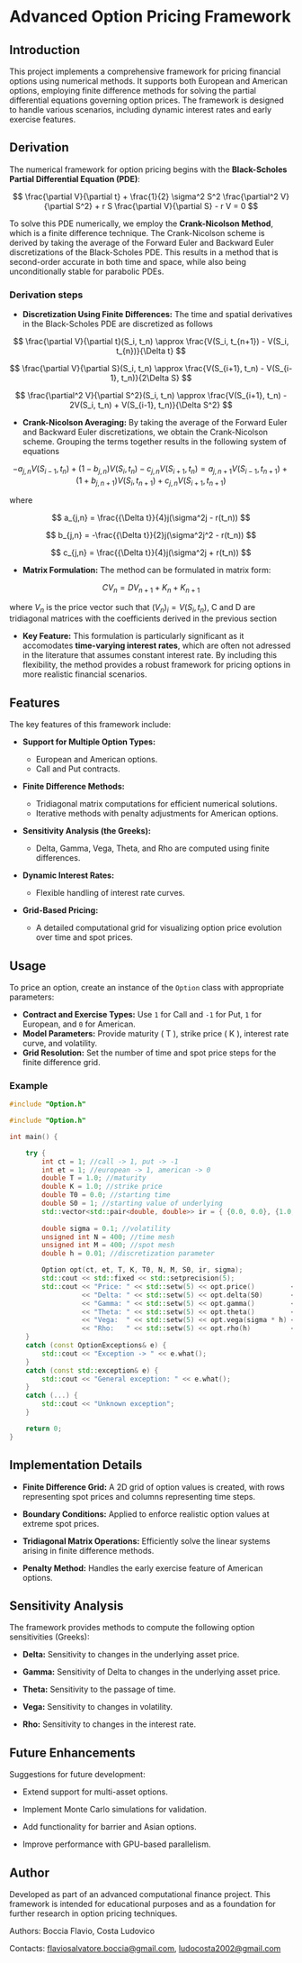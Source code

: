 # Advanced Option Pricing Framework

## Introduction

This project implements a comprehensive framework for pricing financial options using numerical methods. It supports both European and American options, employing finite difference methods for solving the partial differential equations governing option prices. The framework is designed to handle various scenarios, including dynamic interest rates and early exercise features.

## Derivation

The numerical framework for option pricing begins with the **Black-Scholes Partial Differential Equation (PDE)**:

$$
\frac{\partial V}{\partial t} + \frac{1}{2} \sigma^2 S^2 \frac{\partial^2 V}{\partial S^2} + r S \frac{\partial V}{\partial S} - r V = 0
$$

To solve this PDE numerically, we employ the **Crank-Nicolson Method**, which is a finite difference technique. The Crank-Nicolson scheme is derived by taking the average of the Forward Euler and Backward Euler discretizations of the Black-Scholes PDE. This results in a method that is second-order accurate in both time and space, while also being unconditionally stable for parabolic PDEs.

### Derivation steps

- **Discretization Using Finite Differences:**
The time and spatial derivatives in the Black-Scholes PDE are discretized as follows

$$
\frac{\partial V}{\partial t}(S_i, t_n) \approx \frac{V(S_i, t_{n+1}) - V(S_i, t_{n})}{\Delta t}
$$

$$
\frac{\partial V}{\partial S}(S_i, t_n) \approx \frac{V(S_{i+1}, t_n) - V(S_{i-1}, t_n)}{2\Delta S}
$$

$$
\frac{\partial^2 V}{\partial S^2}(S_i, t_n) \approx \frac{V(S_{i+1}, t_n) - 2V(S_i, t_n)  + V(S_{i-1}, t_n)}{\Delta S^2}
$$

- **Crank-Nicolson Averaging:**
By taking the average of the Forward Euler and Backward Euler discretizations, we obtain the Crank-Nicolson scheme. Grouping the terms together results in the following system of equations

$$
-a_{j,n}V(S_{i-1}, t_n) + (1-b_{j,n})V(S_i, t_n) - c_{j,n}V(S_{i+1}, t_n) = a_{j,n+1}V(S_{i-1}, t_{n+1}) + (1+b_{j,n+1})V(S_i, t_{n+1}) + c_{j,n}V(S_{i+1}, t_{n+1})
$$

where

$$
a_{j,n} = \frac{{\Delta t}}{4}j(\sigma^2j - r(t_n))
$$

$$
b_{j,n} = -\frac{{\Delta t}}{2}j(\sigma^2j^2 - r(t_n))
$$

$$
c_{j,n} = \frac{{\Delta t}}{4}j(\sigma^2j + r(t_n))
$$

- **Matrix Formulation:**
The method can be formulated in matrix form:

$$
CV_{n} = DV_{n+1} + K_{n} + K_{n+1}
$$

where $V_{n}$ is the price vector such that $(V_{n})_i = V(S_i, t_n)$, C and D are tridiagonal matrices with the coefficients derived in the previous section 

- **Key Feature:**
This formulation is particularly significant as it accomodates **time-varying interest rates**, which are often not adressed in the literature that assumes constant interest rate. By including this flexibility, the method provides a robust framework for pricing options in more realistic financial scenarios.

## Features

The key features of this framework include:

- **Support for Multiple Option Types:**
  - European and American options.
  - Call and Put contracts.

- **Finite Difference Methods:**
  - Tridiagonal matrix computations for efficient numerical solutions.
  - Iterative methods with penalty adjustments for American options.

- **Sensitivity Analysis (the Greeks):**
  - Delta, Gamma, Vega, Theta, and Rho are computed using finite differences.

- **Dynamic Interest Rates:**
  - Flexible handling of interest rate curves.

- **Grid-Based Pricing:**
  - A detailed computational grid for visualizing option price evolution over time and spot prices.

## Usage

To price an option, create an instance of the `Option` class with appropriate parameters:

- **Contract and Exercise Types:** Use `1` for Call and `-1` for Put, `1` for European, and `0` for American.
- **Model Parameters:** Provide maturity \( T \), strike price \( K \), interest rate curve, and volatility.
- **Grid Resolution:** Set the number of time and spot price steps for the finite difference grid.

### Example

```cpp
#include "Option.h"

#include "Option.h"

int main() {

	try {
		int ct = 1; //call -> 1, put -> -1
		int et = 1; //european -> 1, american -> 0
		double T = 1.0; //maturity
		double K = 1.0; //strike price
		double T0 = 0.0; //starting time
		double S0 = 1; //starting value of underlying
		std::vector<std::pair<double, double>> ir = { {0.0, 0.0}, {1.0, 0.0212} }; //discrete interest rate curve
		
		double sigma = 0.1; //volatility
		unsigned int N = 400; //time mesh
		unsigned int M = 400; //spot mesh
		double h = 0.01; //discretization parameter

		Option opt(ct, et, T, K, T0, N, M, S0, ir, sigma);
		std::cout << std::fixed << std::setprecision(5);
		std::cout << "Price: " << std::setw(5) << opt.price()         << std::endl
			      << "Delta: " << std::setw(5) << opt.delta(S0)       << std::endl
			      << "Gamma: " << std::setw(5) << opt.gamma()         << std::endl
			      << "Theta: " << std::setw(5) << opt.theta()         << std::endl
			      << "Vega:  " << std::setw(5) << opt.vega(sigma * h) << std::endl
			      << "Rho:   " << std::setw(5) << opt.rho(h)          << std::endl;
	}
	catch (const OptionExceptions& e) {
		std::cout << "Exception -> " << e.what();
	}
	catch (const std::exception& e) {
		std::cout << "General exception: " << e.what();
	}
	catch (...) {
		std::cout << "Unknown exception";
	}

    return 0;
}

```

## Implementation Details

- **Finite Difference Grid:** A 2D grid of option values is created, with rows representing spot prices and columns representing time steps.

- **Boundary Conditions:** Applied to enforce realistic option values at extreme spot prices.

- **Tridiagonal Matrix Operations:** Efficiently solve the linear systems arising in finite difference methods.

- **Penalty Method:** Handles the early exercise feature of American options.

## Sensitivity Analysis

The framework provides methods to compute the following option sensitivities (Greeks):

- **Delta:** Sensitivity to changes in the underlying asset price.

- **Gamma:** Sensitivity of Delta to changes in the underlying asset price.

- **Theta:** Sensitivity to the passage of time.

- **Vega:** Sensitivity to changes in volatility.

- **Rho:** Sensitivity to changes in the interest rate.

## Future Enhancements

Suggestions for future development:

- Extend support for multi-asset options.

- Implement Monte Carlo simulations for validation.

- Add functionality for barrier and Asian options.

- Improve performance with GPU-based parallelism.

## Author

Developed as part of an advanced computational finance project. This framework is intended for educational purposes and as a foundation for further research in option pricing techniques.

Authors: Boccia Flavio, Costa Ludovico

Contacts: flaviosalvatore.boccia@gmail.com, ludocosta2002@gmail.com


